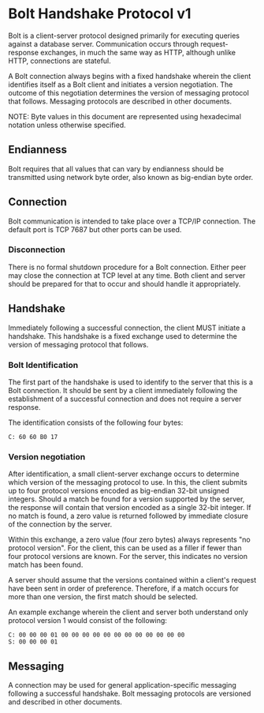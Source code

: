 # Bolt Handshake Protocol v1

Bolt is a client-server protocol designed primarily for executing queries against a database server.
Communication occurs through request-response exchanges, in much the same way as HTTP, although unlike HTTP, connections are stateful.

A Bolt connection always begins with a fixed handshake wherein the client identifies itself as a Bolt client and initiates a version negotiation.
The outcome of this negotiation determines the version of messaging protocol that follows.
Messaging protocols are described in other documents.

NOTE: Byte values in this document are represented using hexadecimal notation unless otherwise specified.


## Endianness

Bolt requires that all values that can vary by endianness should be transmitted using network byte order, also known as big-endian byte order.


## Connection

Bolt communication is intended to take place over a TCP/IP connection. The default port is TCP 7687 but other ports can be used.


### Disconnection

There is no formal shutdown procedure for a Bolt connection. Either peer may close the connection at TCP level at any time.
Both client and server should be prepared for that to occur and should handle it appropriately.


## Handshake

Immediately following a successful connection, the client MUST initiate a handshake.
This handshake is a fixed exchange used to determine the version of messaging protocol that follows.


### Bolt Identification

The first part of the handshake is used to identify to the server that this is a Bolt connection.
It should be sent by a client immediately following the establishment of a successful connection and does not require a server response.

The identification consists of the following four bytes:

```
C: 60 60 B0 17
```

### Version negotiation

After identification, a small client-server exchange occurs to determine which version of the messaging protocol to use.
In this, the client submits up to four protocol versions encoded as big-endian 32-bit unsigned integers.
Should a match be found for a version supported by the server, the response will contain that version encoded as a single 32-bit integer.
If no match is found, a zero value is returned followed by immediate closure of the connection by the server.

Within this exchange, a zero value (four zero bytes) always represents "no protocol version".
For the client, this can be used as a filler if fewer than four protocol versions are known.
For the server, this indicates no version match has been found.

A server should assume that the versions contained within a client's request have been sent in order of preference.
Therefore, if a match occurs for more than one version, the first match should be selected.

An example exchange wherein the client and server both understand only protocol version 1 would consist of the following:

```
C: 00 00 00 01 00 00 00 00 00 00 00 00 00 00 00 00
S: 00 00 00 01
```

## Messaging

A connection may be used for general application-specific messaging following a successful handshake.
Bolt messaging protocols are versioned and described in other documents.
